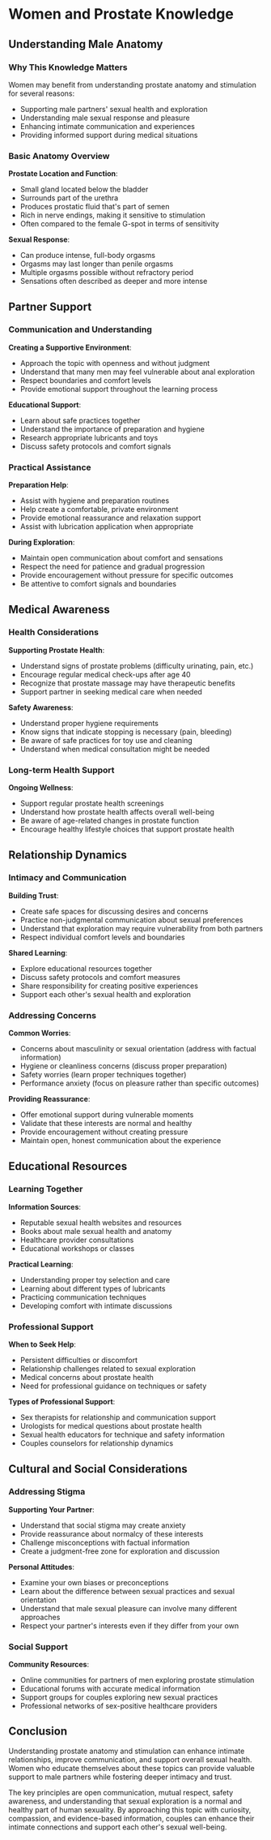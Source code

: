 # Women and Prostate Knowledge

## Understanding Male Anatomy

### Why This Knowledge Matters

Women may benefit from understanding prostate anatomy and stimulation for several reasons:
- Supporting male partners' sexual health and exploration
- Understanding male sexual response and pleasure
- Enhancing intimate communication and experiences
- Providing informed support during medical situations

### Basic Anatomy Overview

**Prostate Location and Function**:
- Small gland located below the bladder
- Surrounds part of the urethra
- Produces prostatic fluid that's part of semen
- Rich in nerve endings, making it sensitive to stimulation
- Often compared to the female G-spot in terms of sensitivity

**Sexual Response**:
- Can produce intense, full-body orgasms
- Orgasms may last longer than penile orgasms
- Multiple orgasms possible without refractory period
- Sensations often described as deeper and more intense

## Partner Support

### Communication and Understanding

**Creating a Supportive Environment**:
- Approach the topic with openness and without judgment
- Understand that many men may feel vulnerable about anal exploration
- Respect boundaries and comfort levels
- Provide emotional support throughout the learning process

**Educational Support**:
- Learn about safe practices together
- Understand the importance of preparation and hygiene
- Research appropriate lubricants and toys
- Discuss safety protocols and comfort signals

### Practical Assistance

**Preparation Help**:
- Assist with hygiene and preparation routines
- Help create a comfortable, private environment
- Provide emotional reassurance and relaxation support
- Assist with lubrication application when appropriate

**During Exploration**:
- Maintain open communication about comfort and sensations
- Respect the need for patience and gradual progression
- Provide encouragement without pressure for specific outcomes
- Be attentive to comfort signals and boundaries

## Medical Awareness

### Health Considerations

**Supporting Prostate Health**:
- Understand signs of prostate problems (difficulty urinating, pain, etc.)
- Encourage regular medical check-ups after age 40
- Recognize that prostate massage may have therapeutic benefits
- Support partner in seeking medical care when needed

**Safety Awareness**:
- Understand proper hygiene requirements
- Know signs that indicate stopping is necessary (pain, bleeding)
- Be aware of safe practices for toy use and cleaning
- Understand when medical consultation might be needed

### Long-term Health Support

**Ongoing Wellness**:
- Support regular prostate health screenings
- Understand how prostate health affects overall well-being
- Be aware of age-related changes in prostate function
- Encourage healthy lifestyle choices that support prostate health

## Relationship Dynamics

### Intimacy and Communication

**Building Trust**:
- Create safe spaces for discussing desires and concerns
- Practice non-judgmental communication about sexual preferences
- Understand that exploration may require vulnerability from both partners
- Respect individual comfort levels and boundaries

**Shared Learning**:
- Explore educational resources together
- Discuss safety protocols and comfort measures
- Share responsibility for creating positive experiences
- Support each other's sexual health and exploration

### Addressing Concerns

**Common Worries**:
- Concerns about masculinity or sexual orientation (address with factual information)
- Hygiene or cleanliness concerns (discuss proper preparation)
- Safety worries (learn proper techniques together)
- Performance anxiety (focus on pleasure rather than specific outcomes)

**Providing Reassurance**:
- Offer emotional support during vulnerable moments
- Validate that these interests are normal and healthy
- Provide encouragement without creating pressure
- Maintain open, honest communication about the experience

## Educational Resources

### Learning Together

**Information Sources**:
- Reputable sexual health websites and resources
- Books about male sexual health and anatomy
- Healthcare provider consultations
- Educational workshops or classes

**Practical Learning**:
- Understanding proper toy selection and care
- Learning about different types of lubricants
- Practicing communication techniques
- Developing comfort with intimate discussions

### Professional Support

**When to Seek Help**:
- Persistent difficulties or discomfort
- Relationship challenges related to sexual exploration
- Medical concerns about prostate health
- Need for professional guidance on techniques or safety

**Types of Professional Support**:
- Sex therapists for relationship and communication support
- Urologists for medical questions about prostate health
- Sexual health educators for technique and safety information
- Couples counselors for relationship dynamics

## Cultural and Social Considerations

### Addressing Stigma

**Supporting Your Partner**:
- Understand that social stigma may create anxiety
- Provide reassurance about normalcy of these interests
- Challenge misconceptions with factual information
- Create a judgment-free zone for exploration and discussion

**Personal Attitudes**:
- Examine your own biases or preconceptions
- Learn about the difference between sexual practices and sexual orientation
- Understand that male sexual pleasure can involve many different approaches
- Respect your partner's interests even if they differ from your own

### Social Support

**Community Resources**:
- Online communities for partners of men exploring prostate stimulation
- Educational forums with accurate medical information
- Support groups for couples exploring new sexual practices
- Professional networks of sex-positive healthcare providers

## Conclusion

Understanding prostate anatomy and stimulation can enhance intimate relationships, improve communication, and support overall sexual health. Women who educate themselves about these topics can provide valuable support to male partners while fostering deeper intimacy and trust.

The key principles are open communication, mutual respect, safety awareness, and understanding that sexual exploration is a normal and healthy part of human sexuality. By approaching this topic with curiosity, compassion, and evidence-based information, couples can enhance their intimate connections and support each other's sexual well-being.